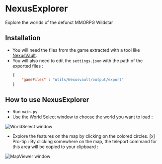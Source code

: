 # NexusExplorer
Explore the worlds of the defunct MMORPG Wildstar

## Installation
- You will need the files from the game extracted with a tool like [NexusVault](https://github.com/MarbleBag/NexusVault-CLI).
- You will also need to edit the `settings.json` with the path of the exported files :
  ```JSON
  {
      "gameFiles" : "utils/Nexusvault/output/export"
  }
  ```

## How to use NexusExplorer
- Run `main.py`
- Use the World Select window to choose the world you want to load :

![WorldSelect window](https://github.com/charlesmasse/NexusExplorer/blob/main/images/worldSelect.png "WorldSelect")

- Explore the features on the map by clicking on the colored circles. 
[x] Pro-tip : By clicking somewhere on the map, the teleport command for this area will be copied to your clipboard :

![MapViewer window](https://github.com/charlesmasse/NexusExplorer/blob/main/images/mapViewer.png "MapViewer")